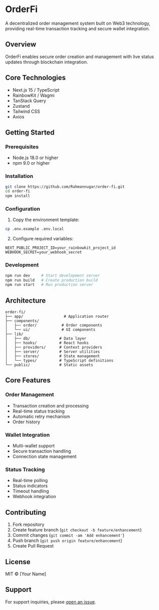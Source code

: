 # OrderFi

A decentralized order management system built on Web3 technology, providing real-time transaction tracking and secure wallet integration.

## Overview

OrderFi enables secure order creation and management with live status updates through blockchain integration.

## Core Technologies

- Next.js 15 / TypeScript
- RainbowKit / Wagmi
- TanStack Query
- Zustand
- Tailwind CSS
- Axios

## Getting Started

### Prerequisites

- Node.js 18.0 or higher
- npm 9.0 or higher

### Installation

```bash
git clone https://github.com/Rahmannugar/order-fi.git
cd order-fi
npm install
```

### Configuration

1. Copy the environment template:

```bash
cp .env.example .env.local
```

2. Configure required variables:

```env
NEXT_PUBLIC_PROJECT_ID=your_rainbowkit_project_id
WEBHOOK_SECRET=your_webhook_secret
```

### Development

```bash
npm run dev     # Start development server
npm run build   # Create production build
npm run start   # Run production server
```

## Architecture

```
order-fi/
├── app/                  # Application router
├── components/
│   ├── order/           # Order components
│   └── ui/              # UI components
├── lib/
│   ├── db/             # Data layer
│   ├── hooks/          # React hooks
│   ├── providers/      # Context providers
│   ├── server/         # Server utilities
│   ├── stores/         # State management
│   └── types/          # TypeScript definitions
└── public/             # Static assets
```

## Core Features

### Order Management

- Transaction creation and processing
- Real-time status tracking
- Automatic retry mechanism
- Order history

### Wallet Integration

- Multi-wallet support
- Secure transaction handling
- Connection state management

### Status Tracking

- Real-time polling
- Status indicators
- Timeout handling
- Webhook integration

## Contributing

1. Fork repository
2. Create feature branch (`git checkout -b feature/enhancement`)
3. Commit changes (`git commit -am 'Add enhancement'`)
4. Push branch (`git push origin feature/enhancement`)
5. Create Pull Request

## License

MIT © [Your Name]

## Support

For support inquiries, please [open an issue](https://github.com/Rahmannugar/order-fi/issues).
